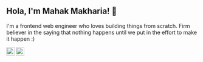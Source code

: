 ## Hola, I'm Mahak Makharia! 👋

I'm a frontend web engineer who loves building things from scratch. Firm believer in the saying that nothing happens until we put in the effort to make it happen :) 

<a href="https://twitter.com/mahakmakharia">
  <img align="left" alt="Mahak's Twitter" width="22px" src="https://cdn.jsdelivr.net/npm/simple-icons@v3/icons/twitter.svg" />
</a>
<a href="https://linkedin.com/in/mahakmakharia">
  <img align="left" alt="Mahak's Linkdein" width="22px" src="https://cdn.jsdelivr.net/npm/simple-icons@v3/icons/linkedin.svg" />
</a>
  
